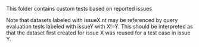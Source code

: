 This folder contains custom tests based on reported issues


Note that datasets labeled with issueX.nt may be referenced by query evaluation tests labeled with issueY with X!=Y.
This should be interpreted as that the dataset first created for issue X was reused for a test case in issue Y. 